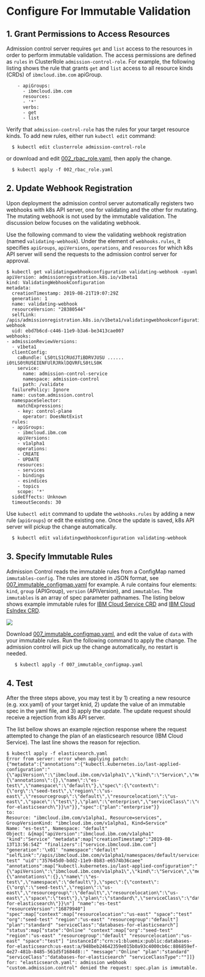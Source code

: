 # Configure For Immutable Validation

## 1. Grant Permissions to Access Resources 

Admission control server requires `get` and `list` access to the resources in order to perform immutable validation. The access permissions are defined as `rules` in ClusterRole `admission-control-role`. For example, the following listing shows the rule that grants `get` and `list` access to all resource kinds (CRDs) of `ibmcloud.ibm.com` apiGroup. 
    
```
    - apiGroups:
      - ibmcloud.ibm.com
      resources:
      - '*'
      verbs:
      - get
      - list
```

Verify that `admission-control-role` has the rules for your target resource kinds. To add new rules, either run `kubectl edit` command:

```
  $ kubectl edit clusterrole admission-control-role
```
  
or download and edit [002_rbac_role.yaml](https://github.com/IBM/admission-control/blob/master/releases/v0.1.0/002_rbac_role.yaml), then apply the change.

```
  $ kubectl apply -f 002_rbac_role.yaml
```

 ## 2. Update Webhook Registration

Upon deployment the admission control server automatically registers two webhooks with k8s API server, one for validating and the other for mutating. The mutating webhook is not used by the immutable validation. The discussion below focuses on the validating webhook. 

Use the following command to view the validating webhook registration (named `validating-webhook`). Under the element of `webhooks.rules`, it specifies `apiGroups`, `apiVersions`, `operations`, and `resources` for which k8s API server will send the requests to the admission control server for approval. 

```
$ kubectl get validatingwebhookconfiguration validating-webhook -oyaml
apiVersion: admissionregistration.k8s.io/v1beta1
kind: ValidatingWebhookConfiguration
metadata:
  creationTimestamp: 2019-08-21T19:07:29Z
  generation: 1
  name: validating-webhook
  resourceVersion: "28380544"
  selfLink: /apis/admissionregistration.k8s.io/v1beta1/validatingwebhookconfigurations/validating-webhook
  uid: ebd7b6cd-c446-11e9-b3a6-be3413cae007
webhooks:
- admissionReviewVersions:
  - v1beta1
  clientConfig:
    caBundle: LS0tLS1CRUdJTiBDRVJUSU ...... i0tLS0tRU5EIENFUlRJRklDQVRFLS0tLS0K
    service:
      name: admission-control-service
      namespace: admission-control
      path: /validate
  failurePolicy: Ignore
  name: custom.admission.control
  namespaceSelector:
    matchExpressions:
    - key: control-plane
      operator: DoesNotExist
  rules:
  - apiGroups:
    - ibmcloud.ibm.com
    apiVersions:
    - v1alpha1
    operations:
    - CREATE
    - UPDATE
    resources:
    - services
    - bindings
    - esindices
    - topics
    scope: '*'
  sideEffects: Unknown
  timeoutSeconds: 30
  ```

Use `kubectl edit` command to update the `webhooks.rules` by adding a new rule (`apiGroups`) or edit the existing one. Once the update is saved, k8s API server will pickup the change automatically.

```
  $ kubectl edit validatingwebhookconfiguration validating-webhook
```
 
## 3. Specify Immutable Rules  
    
Admission Control reads the immutable rules from a ConfigMap named `immutables-config`. The rules are stored in JSON format, see [007_immutable_configmap.yaml](https://github.com/IBM/admission-control/blob/master/releases/v0.1.0/007_immutable_configmap.yaml) for example. A rule contains four elements: `kind`, `group` (APIGroup), `version` (APIVersion), and `immutables`. The `immutables` is an array of spec parameter pathnames. The listing below shows example immutable rules for [IBM Cloud Service CRD](https://github.com/IBM/cloud-operators) and [IBM Cloud EsIndex CRD](https://github.com/IBM/esindex-operator).

![](https://github.com/IBM/admission-control/blob/master/doc/images/immutable-rules.png)

 
Download [007_immutable_configmap.yaml](https://github.com/IBM/admission-control/blob/master/releases/v0.1.0/007_immutable_configmap.yaml), and edit the value of `data` with your immutable rules. Run the following command to apply the change. The admission control will pick up the change automatically, no restart is needed.

```
   $ kubectl apply -f 007_immutable_configmap.yaml
```

## 4. Test

After the three steps above, you may test it by 1) creating a new resource (e.g. xxx.yaml) of your target knid, 2) update the value of an immutable spec in the yaml file, and 3) apply the update. The update request should receive a rejection from k8s API server. 

The list bellow shows an example rejection response where the request attempted to change the plan of an elasticsearch resource (IBM Cloud Service). The last line shows the reason for rejection. 

```
$ kubectl apply -f elasticsearch.yaml 
Error from server: error when applying patch:
{"metadata":{"annotations":{"kubectl.kubernetes.io/last-applied-configuration":"{\"apiVersion\":\"ibmcloud.ibm.com/v1alpha1\",\"kind\":\"Service\",\"metadata\":{\"annotations\":{},\"name\":\"es-test\",\"namespace\":\"default\"},\"spec\":{\"context\":{\"org\":\"seed-test\",\"region\":\"us-east\",\"resourcegroup\":\"default\",\"resourcelocation\":\"us-east\",\"space\":\"test\"},\"plan\":\"enterprise\",\"serviceClass\":\"databases-for-elasticsearch\"}}\n"}},"spec":{"plan":"enterprise"}}
to:
Resource: "ibmcloud.ibm.com/v1alpha1, Resource=services", GroupVersionKind: "ibmcloud.ibm.com/v1alpha1, Kind=Service"
Name: "es-test", Namespace: "default"
Object: &{map["apiVersion":"ibmcloud.ibm.com/v1alpha1" "kind":"Service" "metadata":map["creationTimestamp":"2019-08-13T13:56:54Z" "finalizers":["service.ibmcloud.ibm.com"] "generation":'\x01' "namespace":"default" "selfLink":"/apis/ibmcloud.ibm.com/v1alpha1/namespaces/default/services/es-test" "uid":"357645d0-bdd2-11e9-8b83-e6574b36caee" "annotations":map["kubectl.kubernetes.io/last-applied-configuration":"{\"apiVersion\":\"ibmcloud.ibm.com/v1alpha1\",\"kind\":\"Service\",\"metadata\":{\"annotations\":{},\"name\":\"es-test\",\"namespace\":\"default\"},\"spec\":{\"context\":{\"org\":\"seed-test\",\"region\":\"us-east\",\"resourcegroup\":\"default\",\"resourcelocation\":\"us-east\",\"space\":\"test\"},\"plan\":\"standard\",\"serviceClass\":\"databases-for-elasticsearch\"}}\n"] "name":"es-test" "resourceVersion":"16879940"] "spec":map["context":map["resourcelocation":"us-east" "space":"test" "org":"seed-test" "region":"us-east" "resourcegroup":"default"] "plan":"standard" "serviceClass":"databases-for-elasticsearch"] "status":map["state":"Online" "context":map["org":"seed-test" "region":"us-east" "resourcegroup":"default" "resourcelocation":"us-east" "space":"test"] "instanceId":"crn:v1:bluemix:public:databases-for-elasticsearch:us-east:a/948beb24642359e015b0a93c4000cb6c:886859ef-4e27-481b-8485-561d5f1684d8::" "message":"Online" "plan":"standard" "serviceClass":"databases-for-elasticsearch" "serviceClassType":""]]}
for: "elasticsearch.yaml": admission webhook "custom.admission.control" denied the request: spec.plan is immutable. 
```
 